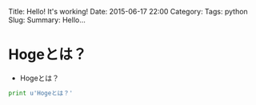 Title: Hello! It's working!
Date: 2015-06-17 22:00
Category:
Tags: python
Slug:
Summary: Hello...

# Hogeとは？

- Hogeとは？

```python
print u'Hogeとは？'
 ```

